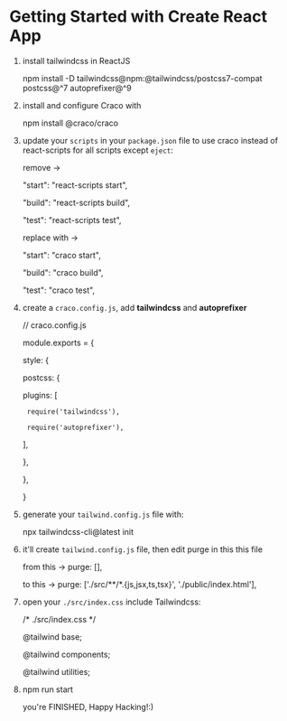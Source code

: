# Getting Started with Create React App

1. install tailwindcss in ReactJS 
  
   npm install -D tailwindcss@npm:@tailwindcss/postcss7-compat postcss@^7 autoprefixer@^9
   
3. install and configure Craco with 
   
   npm install @craco/craco
   
3. update your `scripts` in your `package.json` file to use craco instead of react-scripts for all scripts except `eject`:
   
   remove ->
  
   "start": "react-scripts start",
   
   "build": "react-scripts build",
   
   "test": "react-scripts test",
   
   replace with ->
   
   "start": "craco start",
   
   "build": "craco build",
   
   "test": "craco test",
   
4. create a `craco.config.js`, add **tailwindcss** and **autoprefixer**
   
   // craco.config.js
   
   module.exports = {
   
    style: {
    
    postcss: {
    
      plugins: [
 
        require('tailwindcss'),
        
        require('autoprefixer'),
        
      ],
      
    },
    
    },
    
   }
   

5. generate your `tailwind.config.js` file with:

   npx tailwindcss-cli@latest init
   
   
6. it'll create `tailwind.config.js` file, then edit purge in this this file 
   
   from this -> purge: [],
   
   to this -> purge: ['./src/**/*.{js,jsx,ts,tsx}', './public/index.html'],
   
   
7. open your `./src/index.css` include Tailwindcss: 
   
   /* ./src/index.css */
   
   @tailwind base;
   
   @tailwind components;
   
   @tailwind utilities;
   
   
8. npm run start

   you're FINISHED, Happy Hacking!:)

  
